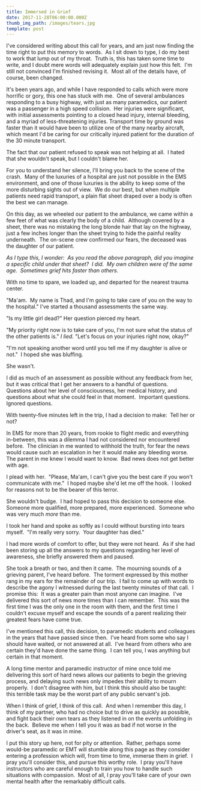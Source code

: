 ```yaml
---
title: Immersed in Grief
date: 2017-11-28T06:00:00.000Z
thumb_img_path: /images/tears.jpg
template: post
---
```

<p>I've considered writing about this call for years, and am just now finding the time right to put this memory to words.  As I sit down to type, I do my best to work that lump out of my throat.  Truth is, this has taken some time to write, and I doubt mere words will adequately explain just how this felt.  I'm still not convinced I'm finished revising it.  Most all of the details have, of course, been changed.</p>

<p>It's been years ago, and while I have responded to calls which were more horrific or gory, this one has stuck with me.  One of several ambulances responding to a busy highway, with just as many paramedics, our patient was a passenger in a high speed collision.  Her injuries were significant, with initial assessments pointing to a closed head injury, internal bleeding, and a myriad of less-threatening injuries. Transport time by ground was faster than it would have been to utilize one of the many nearby aircraft, which meant I'd be caring for our critically injured patient for the duration of the 30 minute transport.</p>

<p>The fact that our patient refused to speak was not helping at all.  I hated that she wouldn't speak, but I couldn't blame her.</p>

<p>For you to understand her silence, I'll bring you back to the scene of the crash.  Many of the luxuries of a hospital are just not possible in the EMS environment, and one of those luxuries is the ability to keep some of the more disturbing sights out of view.  We do our best, but when multiple patients need rapid transport, a plain flat sheet draped over a body is often the best we can manage.</p>

<p>On this day, as we wheeled our patient to the ambulance, we came within a few feet of what was clearly the body of a child.  Although covered by a sheet, there was no mistaking the long blonde hair that lay on the highway, just a few inches longer than the sheet trying to hide the painful reality underneath.  The on-scene crew confirmed our fears, the deceased was the daughter of our patient.</p>

<p><em>As I type this, I wonder:  As you read the above paragraph, did you imagine a specific child under that sheet?  I did.  My own children were of the same age.  Sometimes grief hits faster than others.</em></p>

<p>With no time to spare, we loaded up, and departed for the nearest trauma center.</p>

<p>"Ma'am.  My name is Thad, and I'm going to take care of you on the way to the hospital." I've started a thousand assessments the same way.</p>

<p>"Is my little girl dead?" Her question pierced my heart.</p>

<p>"My priority right now is to take care of you, I'm not sure what the status of the other patients is." <em>I lied</em>. "Let's focus on your injuries right now, okay?"</p>

<p>"I'm not speaking another word until you tell me if my daughter is alive or not."  I hoped she was bluffing.</p>

<p>She wasn't.</p>

<p>I did as much of an assessment as possible without any feedback from her, but it was critical that I get her answers to a handful of questions.  Questions about her level of consciousness, her medical history, and questions about what she could feel in that moment.  Important questions.  Ignored questions.</p>

<p>With twenty-five minutes left in the trip, I had a decision to make:  Tell her or not?</p>

<p>In EMS for more than 20 years, from rookie to flight medic and everything in-between, this was a dilemma I had not considered nor encountered before.  The clinician in me wanted to withhold the truth, for fear the news would cause such an escalation in her it would make any bleeding worse.  The parent in me knew I would want to know.  Bad news does not get better with age.</p>

<p>I plead with her.  "Please, Ma'am, I can't give you the best care if you won't communicate with me."  I hoped maybe she'd let me off the hook.  I looked for reasons not to be the bearer of this terror.</p>

<p>She wouldn't budge.  I had hoped to pass this decision to someone else.  Someone more qualified, more prepared, more experienced.  Someone who was very much <em>more</em> than me.</p>

<p>I took her hand and spoke as softly as I could without bursting into tears myself.  "I'm really very sorry.  Your daughter has died."</p>

<p>I had more words of comfort to offer, but they were not heard.  As if she had been storing up all the answers to my questions regarding her level of awareness, she briefly answered them and paused.</p>

<p>She took a breath or two, and then it came.  The mourning sounds of a grieving parent, I've heard before.  The torment expressed by this mother rang in my ears for the remainder of our trip.  I fail to come up with words to describe the agony I witnessed during the last twenty minutes of that call.  I promise this:  It was a greater pain than most anyone can imagine.  I've delivered this sort of news more times than I can remember.  This was the first time I was the only one in the room with them, and the first time I couldn't excuse myself and escape the sounds of a parent realizing their greatest fears have come true.</p>

<p>I've mentioned this call, this decision, to paramedic students and colleagues in the years that have passed since then.  I've heard from some who say I should have waited, or not answered at all.  I've heard from others who are certain they'd have done the same thing.  I can tell you, I was anything but certain in that moment.</p>

<p>A long time mentor and paramedic instructor of mine once told me delivering this sort of hard news allows our patients to begin the grieving process, and delaying such news only impedes their ability to mourn properly.  I don't disagree with him, but I think this should also be taught:  this terrible task may be the worst part of any public servant's job.</p>

<p>When I think of grief, I think of this call.  And when I remember this day, I think of my partner, who had no choice but to drive as quickly as possible, and fight back their own tears as they listened in on the events unfolding in the back.  Believe me when I tell you it was as bad if not worse in the driver's seat, as it was in mine.</p>

<p>I put this story up here, not for pity or attention.  Rather, perhaps some would-be paramedic or EMT will stumble along this page as they consider entering a profession which will, from time to time, immerse them in grief.  I pray you'll consider this, and pursue this worthy role.  I pray you'll have instructors who are careful enough to train you how to handle such situations with compassion.  Most of all, I pray you'll take care of your own mental health after the remarkably difficult calls.</p>

<p> </p>
